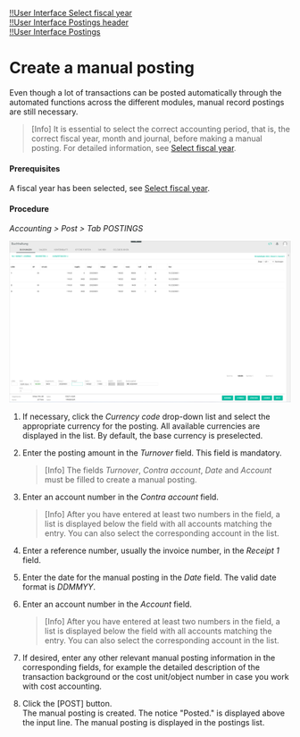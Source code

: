 [!!User Interface Select fiscal year](../UserInterface/00a_FiscalYear.md)   
[!!User Interface Postings header](../UserInterface/01_Header.md)  
[!!User Interface Postings](../UserInterface/01a_Bookings.md)  

# Create a manual posting

Even though a lot of transactions can be posted automatically through the automated functions across the different modules, manual record postings are still necessary.

> [Info] It is essential to select the correct accounting period, that is, the correct fiscal year, month and journal, before making a manual posting. For detailed information, see [Select fiscal year](./01_SelectFiscalYear.md).

#### Prerequisites

A fiscal year has been selected, see [Select fiscal year](./01_SelectFiscalYear.md).

#### Procedure

*Accounting > Post > Tab POSTINGS*

![Postings](../../Assets/Screenshots/RetailSuiteAccounting/Book/Bookings/Bookings.png "[Postings]")

1. If necessary, click the *Currency code* drop-down list and select the appropriate currency for the posting. All available currencies are displayed in the list. By default, the base currency is preselected.

2. Enter the posting amount in the *Turnover* field. This field is mandatory.

    > [Info] The fields *Turnover*, *Contra account*, *Date* and *Account* must be filled to create a manual posting.

3. Enter an account number in the *Contra account* field.

    > [Info] After you have entered at least two numbers in the field, a list is displayed below the field with all accounts matching the entry. You can also select the corresponding account in the list.

4. Enter a reference number, usually the invoice number, in the *Receipt 1* field.

5. Enter the date for the manual posting in the *Date* field. The valid date format is *DDMMYY*.

6. Enter an account number in the *Account* field.

    > [Info] After you have entered at least two numbers in the field, a list is displayed below the field with all accounts matching the entry. You can also select the corresponding account in the list.

7.  If desired, enter any other relevant manual posting information in the corresponding fields, for example the detailed description of the transaction background or the cost unit/object number in case you work with cost accounting.

8. Click the [POST] button.  
    The manual posting is created. The notice "Posted." is displayed above the input line. The manual posting is displayed in the postings list.
